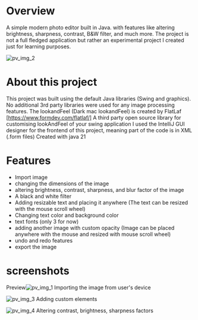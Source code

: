 # Overview
A simple modern photo editor built in Java. with features like altering brightness, sharpness, contrast, B&W filter, and much more. The project is not a full fledged application but rather an experimental project I created just for learning purposes. 

![pv_img_2](https://github.com/user-attachments/assets/0d8cb67f-8253-4927-b5c9-b90485a488b8)

# About this project

This project was built using the default Java libraries (Swing and graphics). No additional 3rd party libraries were used for any image processing features.
The lookandFeel (Dark mac lookandFeel) is created by FlatLaf [https://www.formdev.com/flatlaf/] A third party open source library for customising lookAndFeel of your swing application
I used the IntelliJ GUI designer for the frontend of this project, meaning part of the code is in XML (.form files) 
Created with java 21

# Features

* Import image 
* changing the dimensions of the image
* altering brightness, contrast, sharpness, and blur factor of the image
* A black and white filter
* Adding resizable text and placing it anywhere (The text can be resized with the mouse scroll wheel)
* Changing text color and background color
* text fonts (only 3 for now)
* adding another image with custom opacity (Image can be placed anywhere with the mouse and resized with mouse scroll wheel)
* undo and redo features
* export the image

# screenshots
Preview![pv_img_1](https://github.com/user-attachments/assets/9cc771d2-29ee-47e1-96cd-6a0b16a484a3)
Importing the image from user's device


 ![pv_img_3](https://github.com/user-attachments/assets/60453775-9725-420e-b34f-be53fdae50c4)
Adding custom elements

![pv_img_4](https://github.com/user-attachments/assets/9e8ac8ad-f3c7-4bb4-b5ed-11c721ac5423)
Altering contrast, brightness, sharpness factors



